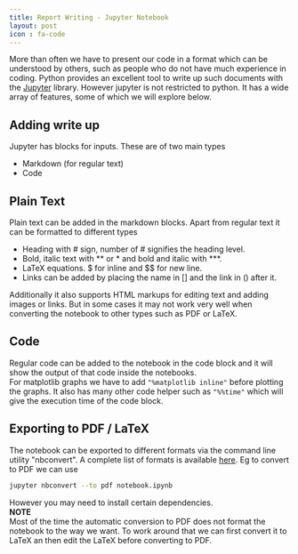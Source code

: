 ```yaml
---
title: Report Writing - Jupyter Notebook
layout: post
icon : fa-code 
---
```


More than often we have to present our code in a format which can be understood by others, such as people who do not have much experience in coding. Python provides an excellent tool to write up such documents with the [Jupyter](http://jupyter.org/) library. However jupyter is not restricted to python. It has a wide array of features, some of which we will explore below.

## Adding write up  

Jupyter has blocks for inputs. These are of two main types  

- Markdown (for regular text)
- Code  

## Plain Text  

Plain text can be added in the markdown blocks. Apart from regular text it can be formatted to different types  

- Heading with # sign, number of # signifies the heading level.
- Bold, italic text with ** or * and bold and italic with ***.
- LaTeX equations. $ for inline and $$ for new line.
- Links can be added by placing the name in [] and the link in () after it.  

Additionally it also supports HTML markups for editing text and adding images or links. But in some cases it may not work very well when converting the notebook to other types such as PDF or LaTeX.

## Code  

Regular code can be added to the notebook in the code block and it will show the output of that code inside the notebooks.  
For matplotlib graphs we have to add `"%matplotlib inline"` before plotting the graphs. It also has many other code helper such as `"%%time"` which will give the execution time of the code block.

## Exporting to PDF / LaTeX  

The notebook can be exported to different formats via the command line utility "nbconvert". A complete list of formats is available [here](https://nbconvert.readthedocs.io/en/latest/usage.html).
Eg to convert to PDF we can use  

```bash
jupyter nbconvert --to pdf notebook.ipynb
```

However you may need to install certain dependencies.  
__NOTE__  
Most of the time the automatic conversion to PDF does not format the notebook to the way we want. To work around that we can first convert it to LaTeX an then edit the LaTeX before converting to PDF.
